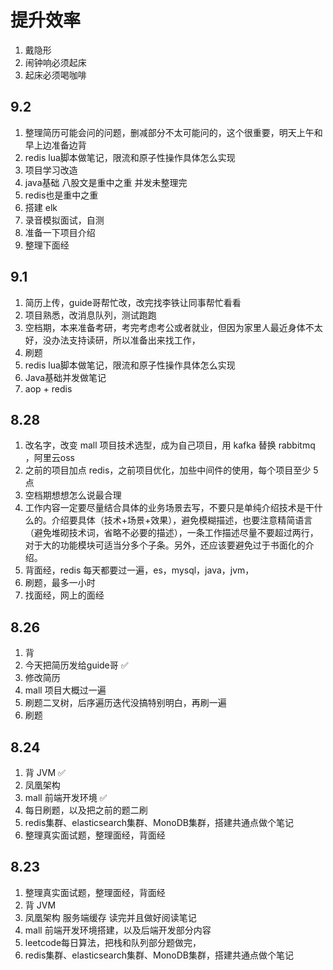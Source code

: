 # 提升效率
1. 戴隐形
2. 闹钟响必须起床
3. 起床必须喝咖啡

## 9.2
1. 整理简历可能会问的问题，删减部分不太可能问的，这个很重要，明天上午和早上边准备边背
2. redis lua脚本做笔记，限流和原子性操作具体怎么实现
3. 项目学习改造
4. java基础 八股文是重中之重 并发未整理完
5. redis也是重中之重
6. 搭建 elk
7. 录音模拟面试，自测
8. 准备一下项目介绍
9. 整理下面经

## 9.1
1. 简历上传，guide哥帮忙改，改完找李铁让同事帮忙看看
2. 项目熟悉，改消息队列，测试跑跑
3. 空档期，本来准备考研，考完考虑考公或者就业，但因为家里人最近身体不太好，没办法支持读研，所以准备出来找工作，
4. 刷题
5. redis lua脚本做笔记，限流和原子性操作具体怎么实现
6. Java基础并发做笔记
7. aop + redis

## 8.28
1. 改名字，改变 mall 项目技术选型，成为自己项目，用 kafka 替换 rabbitmq ，阿里云oss
2. 之前的项目加点 redis，之前项目优化，加些中间件的使用，每个项目至少 5 点
3. 空档期想想怎么说最合理
4. 工作内容一定要尽量结合具体的业务场景去写，不要只是单纯介绍技术是干什么的。介绍要具体（技术+场景+效果），避免模糊描述，也要注意精简语言（避免堆砌技术词，省略不必要的描述），一条工作描述尽量不要超过两行，对于大的功能模块可适当分多个子条。另外，还应该要避免过于书面化的介绍。
5. 背面经，redis 每天都要过一遍，es，mysql，java，jvm，
6. 刷题，最多一小时
7. 找面经，网上的面经

## 8.26
1. 背
2. 今天把简历发给guide哥 ✅
3. 修改简历
4. mall 项目大概过一遍
5. 刷题二叉树，后序遍历迭代没搞特别明白，再刷一遍
6. 刷题
## 8.24
1. 背 JVM ✅
2. 凤凰架构
3. mall 前端开发环境 ✅
4. 每日刷题，以及把之前的题二刷
5. redis集群、elasticsearch集群、MonoDB集群，搭建共通点做个笔记
6. 整理真实面试题，整理面经，背面经
## 8.23
1. 整理真实面试题，整理面经，背面经
2. 背 JVM
3. 凤凰架构 服务端缓存 读完并且做好阅读笔记
4. mall 前端开发环境搭建，以及后端开发部分内容
5. leetcode每日算法，把栈和队列部分题做完，
6. redis集群、elasticsearch集群、MonoDB集群，搭建共通点做个笔记